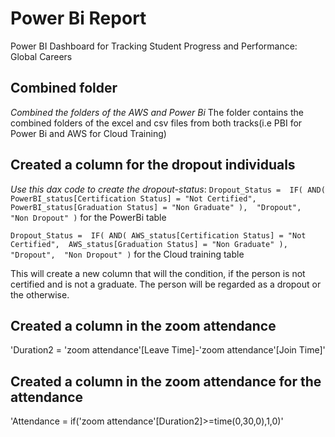 # Power Bi Report
Power BI Dashboard for Tracking Student Progress and Performance: Global
Careers


## Combined folder
_Combined the folders of the AWS and Power Bi_
The folder contains the combined folders of the excel and csv files from both tracks(i.e PBI for Power Bi and AWS
 for Cloud Training)


## Created a column for the dropout individuals 
_Use this dax code to create the dropout-status_: 
`Dropout_Status = 
IF(
    AND(
        PowerBI_status[Certification Status] = "Not Certified", 
        PowerBI_status[Graduation Status] = "Non Graduate"
    ), 
    "Dropout", 
    "Non Dropout"
)` for the PowerBi table

`Dropout_Status = 
IF(
    AND(
        AWS_status[Certification Status] = "Not Certified", 
        AWS_status[Graduation Status] = "Non Graduate"
    ), 
    "Dropout", 
    "Non Dropout"
)` for the Cloud training table
 

This will create a new column that will the condition, if the person is not certified and is not a graduate.
The person will be regarded as a dropout or the otherwise.

## Created a column in the zoom attendance
'Duration2 = 'zoom attendance'[Leave Time]-'zoom attendance'[Join Time]'

## Created a column in the zoom attendance for the attendance
'Attendance = if('zoom attendance'[Duration2]>=time(0,30,0),1,0)'
